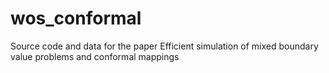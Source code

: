 # wos_conformal
Source code and data for the paper Efficient simulation of mixed boundary value problems and conformal mappings
